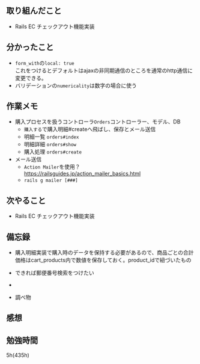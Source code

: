 ## 取り組んだこと
- Rails EC  チェックアウト機能実装

## 分かったこと
- `form_with`の`local: true`<br>これをつけるとデフォルトはajaxの非同期通信のところを通常のhttp通信に変更できる。
- バリデーションの`numericality`は数字の場合に使う

## 作業メモ
- 購入プロセスを扱うコントローラ`Orders`コントローラー、モデル、DB
  - `購入する`で購入明細#createへ飛ばし、保存とメール送信
  - 明細一覧 `orders#index`
  - 明細詳細 `orders#show`
  - 購入処理 `orders#create`
- メール送信
  - `Action Mailer`を使用？<br>https://railsguides.jp/action_mailer_basics.html
  - `rails g mailer [###]`

## 次やること
- Rails EC  チェックアウト機能実装

## 備忘録
  - 購入明細実装で購入時のデータを保持する必要があるので、商品ごとの合計価格はcart_products内で数値を保存しておく。product_idで紐づいたもの 
  - できれば郵便番号検索をつけたい
  - 

- 調べ物

## 感想

## 勉強時間
5h(435h)